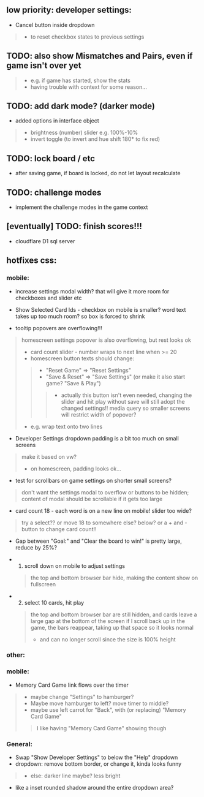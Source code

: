 ## low priority: developer settings:
- Cancel button inside dropdown
> - to reset checkbox states to previous settings


## TODO: also show Mismatches and Pairs, even if game isn't over yet
> - e.g. if game has started, show the stats
> - having trouble with context for some reason...


## TODO: add dark mode? (darker mode)
- added options in interface object
> - brightness (number) slider e.g. 100%-10%
> - invert toggle (to invert and hue shift 180* to fix red)


## TODO: lock board / etc
- after saving game, if board is locked, do not let layout recalculate

## TODO: challenge modes
- implement the challenge modes in the game context

## [eventually] TODO: finish scores!!!
- cloudflare D1 sql server


## hotfixes css:
### mobile:
- increase settings modal width? that will give it more room for checkboxes and slider etc

- Show Selected Card Ids - checkbox on mobile is smaller? word text takes up too much room? so box is forced to shrink

- tooltip popovers are overflowing!!!
> homescreen settings popover is also overflowing, but rest looks ok
> - card count slider - number wraps to next line when >= 20
> - homescreen button texts should change: 
> > - "Reset Game" => "Reset Settings"
> > - "Save & Reset" => "Save Settings" (or make it also start game? "Save & Play")
> > > - actually this button isn't even needed, changing the slider and hit play without save will still adopt the changed settings!!
> media query so smaller screens will restrict width of popover?
> - e.g. wrap text onto two lines

- Developer Settings dropdown padding is a bit too much on small screens
> make it based on vw?
> - on homescreen, padding looks ok...

-  test for scrollbars on game settings on shorter small screens?
> don't want the settings modal to overflow or buttons to be hidden;
> content of modal should be scrollable if it gets too large

- card count 18 - each word is on a new line on mobile! slider too wide?
> try a select??
> or move 18 to somewhere else? below?
> or a + and - button to change card count!!

- Gap between "Goal:" and "Clear the board to win!" is pretty large, reduce by 25%?

- 1. scroll down on mobile to adjust settings
  > the top and bottom browser bar hide, making the content show on fullscreen
- 2. select 10 cards, hit play
  > the top and bottom browser bar are still hidden, and cards leave a large gap at the bottom of the screen
  > if I scroll back up in the game, the bars reappear, taking up that space so it looks normal
  > - and can no longer scroll since the size is 100% height

### other:
### mobile:
- Memory Card Game link flows over the timer
> - maybe change "Settings" to hamburger? 
> - Maybe move hamburger to left? move timer to middle?
> - maybe use left carrot for "Back", with (or replacing) "Memory Card Game" 
> > I like having "Memory Card Game" showing though

### General:
- Swap "Show Developer Settings" to below the "Help" dropdown
- dropdown: remove bottom border, or change it, kinda looks funny
> - else: darker line maybe? less bright
- like a inset rounded shadow around the entire dropdown area?



